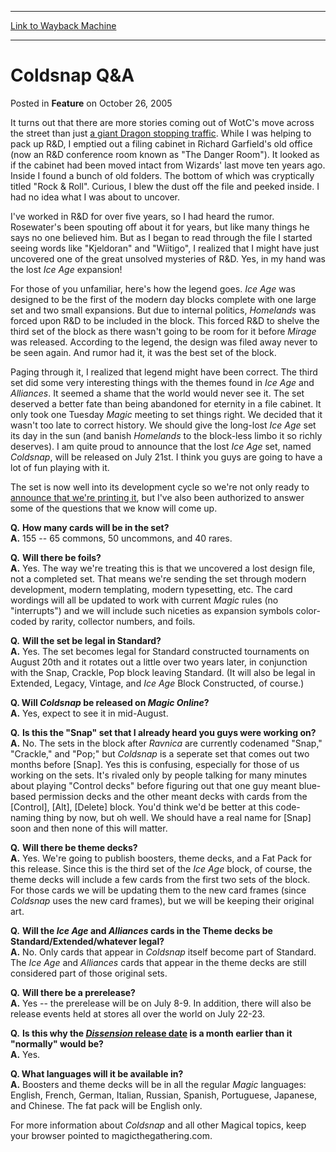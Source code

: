 
---
[Link to Wayback Machine](https://web.archive.org/web/20210429043855/https://magic.wizards.com/en/articles/archive/feature/coldsnap-qa-2005-10-26)

[_metadata_:description]:- "It turns out that there are more stories coming out of WotC's move across the street than just a giant Dragon stopping traffic. While I was helping to pack up R&D, I emptied out a filing cabinet in Richard Garfield's old office (now an R&D conference room known as `The Danger Room`). It looked as if the cabinet had been moved intact from Wizards' last move ten years ago."
[_metadata_:generator]:- "Drupal 7 (http://drupal.org)"
[_metadata_:node]:- "292196"
[_metadata_:publish_date]:- "2005-10-26"
[_metadata_:source]:- "div-main-content"
[_metadata_:title]:- "Coldsnap Q&A"
[_metadata_:wayback_capture_timestamp]:- "2021-04-29 04:38:55"
[_metadata_:wayback_raw_url]:- "https://web.archive.org/web/20210429043855id_/https://magic.wizards.com/en/articles/archive/feature/coldsnap-qa-2005-10-26"
[_metadata_:wayback_url]:- "https://magic.wizards.com/en/articles/archive/feature/coldsnap-qa-2005-10-26"
---


Coldsnap Q&A
============



 Posted in **Feature**
 on October 26, 2005 










It turns out that there are more stories coming out of WotC's move across the street than just [a giant Dragon stopping traffic](http://archive.wizards.com/Magic/Magazine/Article.aspx?x=mtgcom/arcana/928). While I was helping to pack up R&D, I emptied out a filing cabinet in Richard Garfield's old office (now an R&D conference room known as "The Danger Room"). It looked as if the cabinet had been moved intact from Wizards' last move ten years ago. Inside I found a bunch of old folders. The bottom of which was cryptically titled "Rock & Roll". Curious, I blew the dust off the file and peeked inside. I had no idea what I was about to uncover.


I've worked in R&D for over five years, so I had heard the rumor. Rosewater's been spouting off about it for years, but like many things he says no one believed him. But as I began to read through the file I started seeing words like "Kjeldoran" and "Wiitigo", I realized that I might have just uncovered one of the great unsolved mysteries of R&D. Yes, in my hand was the lost *Ice Age* expansion!


For those of you unfamiliar, here's how the legend goes. *Ice Age* was designed to be the first of the modern day blocks complete with one large set and two small expansions. But due to internal politics, *Homelands* was forced upon R&D to be included in the block. This forced R&D to shelve the third set of the block as there wasn't going to be room for it before *Mirage* was released. According to the legend, the design was filed away never to be seen again. And rumor had it, it was the best set of the block.


Paging through it, I realized that legend might have been correct. The third set did some very interesting things with the themes found in *Ice Age* and *Alliances*. It seemed a shame that the world would never see it. The set deserved a better fate than being abandoned for eternity in a file cabinet. It only took one Tuesday *Magic* meeting to set things right. We decided that it wasn't too late to correct history. We should give the long-lost *Ice Age*  set its day in the sun (and banish *Homelands* to the block-less limbo it so richly deserves). I am quite proud to announce that the lost *Ice Age* set, named *Coldsnap*, will be released on July 21st. I think you guys are going to have a lot of fun playing with it.


The set is now well into its development cycle so we're not only ready to [announce that we're printing it](http://archive.wizards.com/Magic/Magazine/Article.aspx?x=mtgcom/arcana/933), but I've also been authorized to answer some of the questions that we know will come up.


**Q.**  **How many cards will be in the set?**  
**A.** 155 -- 65 commons, 50 uncommons, and 40 rares.


**Q.**  **Will there be foils?**  
**A.** Yes. The way we're treating this is that we uncovered a lost design file, not a completed set. That means we're sending the set through modern development, modern templating, modern typesetting, etc. The card wordings will all be updated to work with current *Magic* rules (no "interrupts") and we will include such niceties as expansion symbols color-coded by rarity, collector numbers, and foils.


**Q.**  **Will the set be legal in Standard?**  
**A.** Yes. The set becomes legal for Standard constructed tournaments on August 20th and it rotates out a little over two years later, in conjunction with the Snap, Crackle, Pop block leaving Standard. (It will also be legal in Extended, Legacy, Vintage, and *Ice Age* Block Constructed, of course.)


**Q. Will *Coldsnap* be released on *Magic Online*?**  
**A.** Yes, expect to see it in mid-August.


**Q.**  **Is this the "Snap" set that I already heard you guys were working on?**  
**A.** No. The sets in the block after *Ravnica* are currently codenamed "Snap," "Crackle," and "Pop;" but *Coldsnap* is a seperate set that comes out two months before [Snap]. Yes this is confusing, especially for those of us working on the sets. It's rivaled only by people talking for many minutes about playing "Control decks" before figuring out that one guy meant blue-based permission decks and the other meant decks with cards from the [Control], [Alt], [Delete] block. You'd think we'd be better at this code-naming thing by now, but oh well. We should have a real name for [Snap] soon and then none of this will matter.


**Q.**  **Will there be theme decks?**  
**A.** Yes. We're going to publish boosters, theme decks, and a Fat Pack for this release. Since this is the third set of the *Ice Age* block, of course, the theme decks will include a few cards from the first two sets of the block. For those cards we will be updating them to the new card frames (since *Coldsnap* uses the new card frames), but we will be keeping their original art.


**Q.**  **Will the *Ice Age* and *Alliances* cards in the Theme decks be Standard/Extended/whatever legal?**  
**A.** No. Only cards that appear in *Coldsnap* itself become part of Standard. The *Ice Age* and *Alliances* cards that appear in the theme decks are still considered part of those original sets.


**Q.**  **Will there be a prerelease?**  
**A.** Yes -- the prerelease will be on July 8-9. In addition, there will also be release events held at stores all over the world on July 22-23.


**Q.**  **Is this why the [*Dissension* release date](http://archive.wizards.com/Magic/Magazine/Article.aspx?x=mtgcom/arcana/934) is a month earlier than it "normally" would be?**  
**A.** Yes.


**Q. What languages will it be available in?**  
**A.** Boosters and theme decks will be in all the regular *Magic* languages: English, French, German, Italian, Russian, Spanish, Portuguese, Japanese, and Chinese. The fat pack will be English only.


For more information about *Coldsnap* and all other Magical topics, keep your browser pointed to magicthegathering.com.







